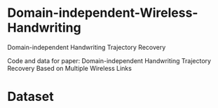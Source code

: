 # Domain-independent-Wireless-Handwriting
Domain-independent Handwriting Trajectory Recovery

Code and data for paper: Domain-independent Handwriting Trajectory Recovery Based on Multiple Wireless Links

# Dataset
